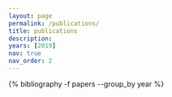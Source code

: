 ```yaml
---
layout: page
permalink: /publications/
title: publications
description: 
years: [2019]
nav: true
nav_order: 2
---
```


<!-- _pages/publications.md -->
<div class="publications">

<!-- {% for y in page.years %} -->
  <!-- <h2 class="year">{{y}}</h2> -->
  {% bibliography -f papers --group_by year %}
<!-- {% endfor %} -->

</div>
